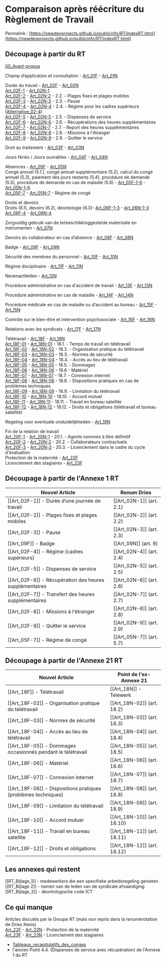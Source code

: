 # Comparaison après réécriture du Règlement de Travail

Permalink : [https://newdevprojects.github.io/publicinfo/RT/indexRT.html](https://newdevprojects.github.io/publicinfo/RT/indexRT.html)

## Découpage à partir du RT

[00_Avant-propos](00_Avant-propos.md)

Champ d’application et consultation - [Art_01F](Art_01F.md)  - [Art_01N](Art_01N.md)

Durée du travail - [Art_02F](Art_02F.md)  - [Art_02N](Art_02N.md)  
[Art_02F-1](Art_02F-1.md) - [Art_02N-1](Art_02N-1.md)  
[Art_02F-2](Art_02F-2.md) - [Art_02N-2](Art_02N-2.md) - 2.2. - Plages fixes et plages mobiles  
[Art_02F-3](Art_02F-3.md) - [Art_02N-3](Art_02N-3.md) - 2.3. - Pause  
[Art_02F-4](Art_02F-4.md) - [Art_02N-4](Art_02N-4.md) - 2.4. - Régime pour les cadres supérieurs ([Alternative_02-4](Alternative_02-4.md))  
[Art_02F-5](Art_02F-5.md) - [Art_02N-5](Art_02N-5.md) - 2.5. - Dispenses de service  
[Art_02F-6](Art_02F-6.md) - [Art_02N-6](Art_02N-6.md) - 2.6. - Récupérations des heures supplémentaires  
[Art_02F-7](Art_02F-7.md) - [Art_02N-7](Art_02N-7.md) - 2.7. - Report des heures supplémentaires  
[Art_02F-8](Art_02F-8.md) - [Art_02N-8](Art_02N-8.md) - 2.8. - Missions à l'étranger  
[Art_02F-9](Art_02F-9.md) - [Art_02N-9](Art_02N-9.md) - 2.9. - Quitter le service

Droit au traitement - [Art_03F](Art_03F.md) - [Art_03N](Art_03N.md)

Jours fériés / Jours ouvrables - [Art_04F](Art_04F.md) - [Art_04N](Art_04N.md)

Absences - [Art_05F](Art_05F.md) - [Art_05N](Art_05N.md)  
Congé annuel (5.1.), congé annuel supplémentaire (5.2), calcul du congé annuel (5.3), paiement des jours restants (5.4), procédure de demande (5.5), procédure de demande en cas de maladie (5.6) - [Art_05F-1-6](Art_05F-1-6.md) - [Art_05N-1-6](Art_05N-1-6.md)  
[Art_05F-7](Art_05F-7.md) - [Art_05N-7](Art_05N-7.md) - Régime de congé

Droits et devoirs  
Droits (6.1), devoirs (6.2), déontologie (6.3)- [Art_06F-1-3](Art_06F-1-3.md) - [Art_06N-1-3](Art_06N-1-3.md)  
[Art_06F-4](Art_06F-4.md) - [Art_06N-4](Art_06N-4.md)

Zorgvuldig gebruik van de terbeschikkinggestelde materniale en instrumenten - [Art_07N](Art_07N.md)

Devoirs du collaborateur en cas d’absence - [Art_08F](Art_08F.md) - [Art_08N](Art_08N.md)

Badge - [Art_09F](Art_09F.md) - [Art_09N](Art_09N.md)

Sécurité des membres du personnel - [Art_10F](Art_10F.md) - [Art_10N](Art_10N.md)

Régime disciplinaire - [Art_11F](Art_11F.md) - [Art_11N](Art_11N.md)

Nevenactiteiten - [Art_12N](Art_12N.md)

Procédure administrative en cas d'accident de travail - [Art_13F](Art_13F.md) - [Art_13N](Art_13N.md)

Procédure administrative en cas de maladie - [Art_14F](Art_14F.md) - [Art_14N](Art_14N.md)

Procédure médicale en cas de maladie ou d’accident au bureau - [Art_15F](Art_15F.md) - [Art_15N](Art_15N.md)

Contrôle sur le bien-être et intervention psychosociale - [Art_16F](Art_16F.md) - [Art_16N](Art_16N.md)

Relations avec les syndicats - [Art_17F](Art_17F.md) - [Art_17N](Art_17N.md)

Télétravail - [Art_18F](Art_18F.md) - [Art_18N](Art_18N.md)  
[Art_18F-01](Art_18F-01.md) - [Art_18N-01](Art_18N-01.md) - 18.1. - Temps de travail en télétravail  
[Art_18F-02](Art_18F-02.md) - [Art_18N-02](Art_18N-02.md) - 18.2. - Organisation pratique du télétravail  
[Art_18F-03](Art_18F-03.md) - [Art_18N-03](Art_18N-03.md) - 18.3. - Normes de sécurité  
[Art_18F-04](Art_18F-04.md) - [Art_18N-04](Art_18N-04.md) - 18.4. - Accès au lieu de télétravail  
[Art_18F-05](Art_18F-05.md) - [Art_18N-05](Art_18N-05.md) - 18.5. - Dommages  
[Art_18F-06](Art_18F-06.md) - [Art_18N-06](Art_18N-06.md) - 18.6 - Matériel  
[Art_18F-07](Art_18F-07.md) - [Art_18N-07](Art_18N-07.md) - 18.7. - Connexion internet  
[Art_18F-08](Art_18F-08.md) - [Art_18N-08](Art_18N-08.md) - 18.8. - Dispositions pratiques en cas de problèmes techniques  
[Art_18F-09](Art_18F-09.md) - [Art_18N-09](Art_18N-09.md) - 18.9. - Limitation du télétravail  
[Art_18F-10](Art_18F-10.md) - [Art_18N-10](Art_18N-10.md) - 18.10. - Accord mutuel  
[Art_18F-11](Art_18F-11.md) - [Art_18N-11](Art_18N-11.md) - 18.11. - Travail en bureau satellite  
[Art_18F-12](Art_18F-12.md) - [Art_18N-12](Art_18N-12.md) - 18.12. - Droits et obligations (télétravail et bureau satellite)

Regeling voor eventuele onduidelijkheden - [Art_19N](Art_19N.md)

Fin de la relation de travail  
[Art_20F-1](Art_20F-1.md)  - [Art_20N-1](Art_20N-1.md) - 20.1. - Agents nommés à titre définitif  
[Art_20F-2](Art_20F-2.md)  - [Art_20N-2](Art_20N-2.md) - 20.2. - Collaborateurs contractuels  
[Art_20F-3](Art_20F-3.md)  - [Art_20N-3](Art_20N-3.md) - 20.3. - Licenciement dans le cadre du cycle d'évaluation  
Protection de la maternité - [Art_22F](Art_22F.md)  
Licenciement des stagiaires - [Art_23F](Art_23F.md)

## Découpage à partir de l'Annexe 1 RT

| Nouvel Article                                            | Renum Dries                |
| --------------------------------------------------------- | -------------------------- |
| [[Art_02F-1]] - Durée d’une journée de travail            | [[Art_02N-1]]  (art. 2.1)  |
| [[Art_02F-2]] - Plages fixes et plages mobiles            | [[Art_02N-2]]  (art. 2.2)  |
| [[Art_02F-3]] - Pause                                     | [[Art_02N-3]] (art. 2.3)   |
| [[Art_09F]] - Badge                                       | [[Art_09N]]    (art. 9)    |
| [[Art_02F-4]] - Régime (cadres supérieurs)                | [[Art_02N-4]] (art. 2.4)   |
| [[Art_02F-5]] - Dispenses de service                      | [[Art_02N-5]]  (art. 2.5)  |
| [[Art_02F-6]] - Récupération des heures supplémentaires   | [[Art_02N-6]] (art. 2.6)   |
| [[Art_02F-7]] - Transfert des heures supplémentaires      | [[Art_02N-7]]   (art. 2.7) |
| [[Art_02F-8]] - Missions à l'étranger                     | [[Art_02N-8]] (art. 2.8)   |
| [[Art_02F-9]] - Quitter le service                        | [[Art_02N-9]]   (art. 2.9) |
| [[Art_05F-7]] - Régime de congé                           | [[Art_05N-7]] (art. 5.7)   |

## Découpage à partir de l'Annexe 21 RT

| Nouvel Article                                                 | Point de l'ex-Annexe 21      |
| -------------------------------------------------------------- | ---------------------------- |
| [[Art_18F]] - Télétravail                                      | [[Art_18N]] - Telewerk       |
| [[Art_18F-02]] - Organisation pratique du télétravail          | [[Art_18N-02]]  (art. 18.2)  |
| [[Art_18F-03]] - Normes de sécurité                            | [[Art_18N-03]] (art. 18.3)   |
| [[Art_18F-04]] - Accès au lieu de télétravail                  | [[Art_18N-04]] (art. 18.4)   |
| [[Art_18F-05]] - Dommages occasionnés pendant le télétravail   | [[Art_18N-05]]  (art. 18.5)  |
| [[Art_18F-06]] - Matériel                                      | [[Art_18N-06]] (art. 18.6)   |
| [[Art_18F-07]] - Connexion internet                            | [[Art_18N-07]] (art. 18.7)   |
| [[Art_18F-08]] - Dispositions pratiques (problèmes techniques) | [[Art_18N-08]] (art. 18.8)   |
| [[Art_18F-09]] - Limitation du télétravail                     | [[Art_18N-09]] (art. 18.9)   |
| [[Art_18F-10]] - Accord mutuel                                 | [[Art_18N-10]]  (art. 18.10) |
| [[Art_18F-11]] - Travail en bureau satellite                   | [[Art_18N-11]] (art. 18.11)  |
| [[Art_18F-12]] - Droits et obligations                         | [[Art_18N-12]] (art. 18.12)  |

## Les annexes qui restent

[[RT_Bijlage_1]] - medewerkers die een specifieke arbeidsregeling genieten  
[[RT_Bijlage 2]] - namen van de leden van de syndicale afvaardiging  
[[RT_Bijlage_3]] - déontologische code ICT 

## Ce qui manque

Articles discutés par le Groupe RT (mais non repris dans la renumérotation de Dries Kenis)  
[Art_22F](Art_22F.md) - [Art_22N](Art_22N.md) - Protection de la maternité  
[Art_23F](Art_23F.md) - [Art_23N](Art_23N.md) - Licenciement des stagiaires  

* [Tableaux_recapitulatifs_des_conges](Tableaux_recapitulatifs_des_conges.md)  
* l'ancien Point 4.4. (Dispenses de service avec récupération) de l'Annexe 1 du RT

<link rel="stylesheet" href="foghorn2.css">
